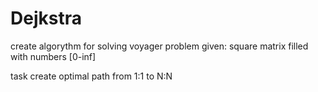 # Dejkstra
create algorythm for solving voyager problem 
given: square matrix filled with numbers [0-inf]

task create optimal path from 1:1 to N:N 
